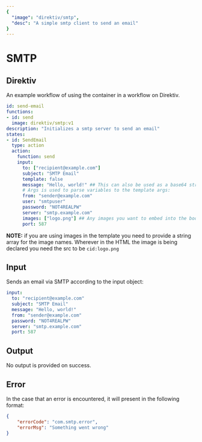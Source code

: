 ```yaml
---
{
  "image": "direktiv/smtp",
  "desc": "A simple smtp client to send an email"
}
---
```


# SMTP

## Direktiv
An example workflow of using the container in a workflow on Direktiv.

```yaml
id: send-email
functions:
- id: send
  image: direktiv/smtp:v1
description: "Initializes a smtp server to send an email"
states:
- id: SendEmail
  type: action
  action:
    function: send
    input:
      to: ["recipient@example.com"]
      subject: "SMTP Email"
      template: false
      message: "Hello, world!" ## This can also be used as a base64 string for templating need to pass the template var aswell
      # Args is used to parse variables to the template args:
      from: "sender@example.com"
      user: "smtpuser"
      password: "NOT4REALPW"
      server: "smtp.example.com"
      images: ["logo.png"] ## Any images you want to embed into the body (will only work with a template)
      port: 587
```

**NOTE:** if you are using images in the template you need to provide a string array for the image names. Wherever in the HTML the image is being declared you need the src to be `cid:logo.png`

## Input

Sends an email via SMTP according to the input object:

```yaml
input:
  to: "recipient@example.com"
  subject: "SMTP Email"
  message: "Hello, world!"
  from: "sender@example.com"
  password: "NOT4REALPW"
  server: "smtp.example.com"
  port: 587
```

## Output

No output is provided on success.

## Error

In the case that an error is encountered, it will present in the following format:

```json
{
    "errorCode": "com.smtp.error",
    "errorMsg": "Something went wrong"
}
```
